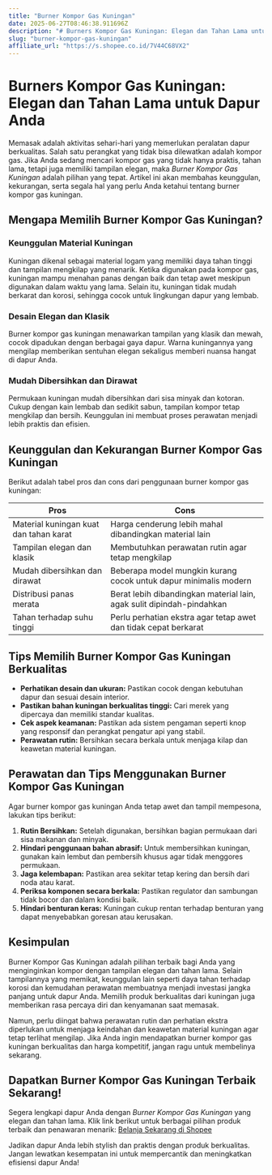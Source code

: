 ```yaml
---
title: "Burner Kompor Gas Kuningan"
date: 2025-06-27T08:46:38.911696Z
description: "# Burners Kompor Gas Kuningan: Elegan dan Tahan Lama untuk Dapur Anda..."
slug: "burner-kompor-gas-kuningan"
affiliate_url: "https://s.shopee.co.id/7V44C68VX2"
---
```

# Burners Kompor Gas Kuningan: Elegan dan Tahan Lama untuk Dapur Anda

Memasak adalah aktivitas sehari-hari yang memerlukan peralatan dapur berkualitas. Salah satu perangkat yang tidak bisa dilewatkan adalah kompor gas. Jika Anda sedang mencari kompor gas yang tidak hanya praktis, tahan lama, tetapi juga memiliki tampilan elegan, maka *Burner Kompor Gas Kuningan* adalah pilihan yang tepat. Artikel ini akan membahas keunggulan, kekurangan, serta segala hal yang perlu Anda ketahui tentang burner kompor gas kuningan.

## Mengapa Memilih Burner Kompor Gas Kuningan?

### Keunggulan Material Kuningan

Kuningan dikenal sebagai material logam yang memiliki daya tahan tinggi dan tampilan mengkilap yang menarik. Ketika digunakan pada kompor gas, kuningan mampu menahan panas dengan baik dan tetap awet meskipun digunakan dalam waktu yang lama. Selain itu, kuningan tidak mudah berkarat dan korosi, sehingga cocok untuk lingkungan dapur yang lembab.

### Desain Elegan dan Klasik

Burner kompor gas kuningan menawarkan tampilan yang klasik dan mewah, cocok dipadukan dengan berbagai gaya dapur. Warna kuningannya yang mengilap memberikan sentuhan elegan sekaligus memberi nuansa hangat di dapur Anda.

### Mudah Dibersihkan dan Dirawat

Permukaan kuningan mudah dibersihkan dari sisa minyak dan kotoran. Cukup dengan kain lembab dan sedikit sabun, tampilan kompor tetap mengkilap dan bersih. Keunggulan ini membuat proses perawatan menjadi lebih praktis dan efisien.

## Keunggulan dan Kekurangan Burner Kompor Gas Kuningan

Berikut adalah tabel pros dan cons dari penggunaan burner kompor gas kuningan:

| **Pros**                                   | **Cons**                                     |
|--------------------------------------------|----------------------------------------------|
| Material kuningan kuat dan tahan karat    | Harga cenderung lebih mahal dibandingkan material lain |
| Tampilan elegan dan klasik                | Membutuhkan perawatan rutin agar tetap mengkilap |
| Mudah dibersihkan dan dirawat            | Beberapa model mungkin kurang cocok untuk dapur minimalis modern |
| Distribusi panas merata                   | Berat lebih dibandingkan material lain, agak sulit dipindah-pindahkan |
| Tahan terhadap suhu tinggi               | Perlu perhatian ekstra agar tetap awet dan tidak cepat berkarat |

## Tips Memilih Burner Kompor Gas Kuningan Berkualitas

- **Perhatikan desain dan ukuran:** Pastikan cocok dengan kebutuhan dapur dan sesuai desain interior.
- **Pastikan bahan kuningan berkualitas tinggi:** Cari merek yang dipercaya dan memiliki standar kualitas.
- **Cek aspek keamanan:** Pastikan ada sistem pengaman seperti knop yang responsif dan perangkat pengatur api yang stabil.
- **Perawatan rutin:** Bersihkan secara berkala untuk menjaga kilap dan keawetan material kuningan.

## Perawatan dan Tips Menggunakan Burner Kompor Gas Kuningan

Agar burner kompor gas kuningan Anda tetap awet dan tampil mempesona, lakukan tips berikut:

1. **Rutin Bersihkan:** Setelah digunakan, bersihkan bagian permukaan dari sisa makanan dan minyak.
2. **Hindari penggunaan bahan abrasif:** Untuk membersihkan kuningan, gunakan kain lembut dan pembersih khusus agar tidak menggores permukaan.
3. **Jaga kelembapan:** Pastikan area sekitar tetap kering dan bersih dari noda atau karat.
4. **Periksa komponen secara berkala:** Pastikan regulator dan sambungan tidak bocor dan dalam kondisi baik.
5. **Hindari benturan keras:** Kuningan cukup rentan terhadap benturan yang dapat menyebabkan goresan atau kerusakan.

## Kesimpulan

Burner Kompor Gas Kuningan adalah pilihan terbaik bagi Anda yang menginginkan kompor dengan tampilan elegan dan tahan lama. Selain tampilannya yang memikat, keunggulan lain seperti daya tahan terhadap korosi dan kemudahan perawatan membuatnya menjadi investasi jangka panjang untuk dapur Anda. Memilih produk berkualitas dari kuningan juga memberikan rasa percaya diri dan kenyamanan saat memasak.

Namun, perlu diingat bahwa perawatan rutin dan perhatian ekstra diperlukan untuk menjaga keindahan dan keawetan material kuningan agar tetap terlihat mengilap. Jika Anda ingin mendapatkan burner kompor gas kuningan berkualitas dan harga kompetitif, jangan ragu untuk membelinya sekarang.

## Dapatkan Burner Kompor Gas Kuningan Terbaik Sekarang!

Segera lengkapi dapur Anda dengan *Burner Kompor Gas Kuningan* yang elegan dan tahan lama. Klik link berikut untuk berbagai pilihan produk terbaik dan penawaran menarik: [Belanja Sekarang di Shopee](https://s.shopee.co.id/7V44C68VX2)

Jadikan dapur Anda lebih stylish dan praktis dengan produk berkualitas. Jangan lewatkan kesempatan ini untuk mempercantik dan meningkatkan efisiensi dapur Anda!